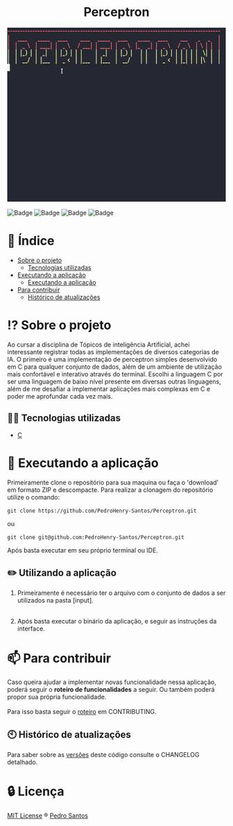 <div align="center">
  <h1>Perceptron</h1>
  <img src="public/assets/demo.gif" with="800" height="400"/>
</div>

![Badge](https://img.shields.io/github/license/PedroHenry-Santos/AluraQuiz-TW3?style=flat&label=LICENSE)
![Badge](https://img.shields.io/badge/C-v9.3.0-blue?style=flat&logo=c&link=https://nodgccjs.org/pt-br/)
![Badge](https://img.shields.io/github/v/release/PedroHenry-Santos/Perceptron)
![Badge](https://img.shields.io/github/repo-size/PedroHenry-Santos/Perceptron)

# :page_with_curl: Índice

* [Sobre o projeto](#interrobang-sobre-o-projeto)
  - [Tecnologias utilizadas](#-tecnologias-utilizadas)
* [Executando a aplicação](#rocket-executando-a-aplicação)
  - [Executando a aplicação](#pencil2-Executando-a-aplicação)
* [Para contribuir](#mailbox-para-contribuir)
  - [Histórico de atualizações](#clock10-histórico-de-atualizações)

# :interrobang: Sobre o projeto

Ao cursar a disciplina de Tópicos de inteligência Artificial, achei interessante registrar todas as implementações de diversos categorias de IA. O primeiro é uma implementação de perceptron simples desenvolvido em C para qualquer conjunto de dados, além de um ambiente de utilização mais confortável e interativo através do terminal. Escolhi a linguagem C por ser uma linguagem de baixo nível presente em diversas outras linguagens, além de me desafiar a implementar aplicações mais complexas em C e poder me aprofundar cada vez mais.

## 🧑‍💻 Tecnologias utilizadas

* [C](https://docs.microsoft.com/pt-br/cpp/c-language/c-language-reference?view=msvc-160#:~:text=A%20refer%C3%AAncia%20da%20linguagem%20C,para%20o%20padr%C3%A3o%20ANSI%20C.)

# :rocket: Executando a aplicação

Primeiramente clone o repositório para sua maquina ou faça o 'download' em formato ZIP e descompacte. Para realizar a clonagem do repositório utilize o comando:

    git clone https://github.com/PedroHenry-Santos/Perceptron.git

ou

    git clone git@github.com:PedroHenry-Santos/Perceptron.git

Após basta executar em seu próprio terminal ou IDE.

##  :pencil2: Utilizando a aplicação

1. Primeiramente é necessário ter o arquivo com o conjunto de dados a ser utilizados na pasta [input].</br></br>

2. Após basta executar o binário da aplicação, e seguir as instruções da interface.


# :mailbox: Para contribuir

Caso queira ajudar a implementar novas funcionalidade nessa aplicação, poderá seguir o **roteiro de funcionalidades** a seguir. Ou também poderá propor sua própria funcionalidade.<br/><br/>
Para isso basta seguir o [roteiro](https://github.com/PedroHenry-Santos/Perceptron/blob/main/CONTRIBUTING.md) em CONTRIBUTING.

## :clock10: Histórico de atualizações

Para saber sobre as [versões](https://github.com/PedroHenry-Santos/Perceptron/releases) deste código consulte o CHANGELOG detalhado.

# :lock: Licença

[MIT License](https://github.com/PedroHenry-Santos/AluraQuiz-TW3/blob/main/LICENCE.md) ® [Pedro Santos](https://github.com/PedroHenry-Santos)
